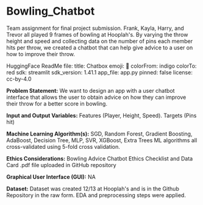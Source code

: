 # Bowling_Chatbot
Team assignment for final project submission. Frank, Kayla, Harry,  and Trevor all played 9 frames of bowling at Hooplah's. By varying the throw height and speed and collecting data on the number of pins each member hits per throw, we created a chatbot that can help give advice to a user on how to improve their throw.

HuggingFace ReadMe file:
title: Chatbox
emoji: 🚀
colorFrom: indigo
colorTo: red
sdk: streamlit
sdk_version: 1.41.1
app_file: app.py
pinned: false
license: cc-by-4.0

**Problem Statement:** We want to design an app with a user chatbot interface that allows the user to obtain advice on how they can improve their throw for a better score in bowling.

**Input and Output Variables:** Features (Player, Height, Speed). Targets (Pins hit)

**Machine Learning Algorithm(s):** SGD, Random Forest, Gradient Boosting, AdaBoost, Decision Tree, MLP, SVR, XGBoost, Extra Trees ML algorithms all cross-validated using 5-fold cross validation. 

**Ethics Considerations:** Bowling Advice Chatbot Ethics Checklist and Data Card .pdf file uploaded in GitHub repository

**Graphical User Interface (GUI):** NA

**Dataset:** Dataset was created 12/13 at Hooplah's and is in the Github Repository in the raw form. EDA and preprocessing steps were applied.
